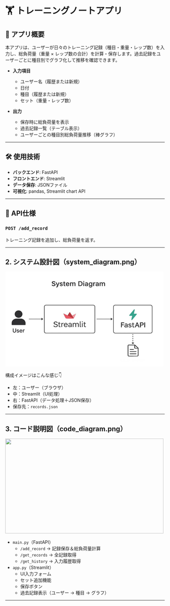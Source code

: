 # 🏋️ トレーニングノートアプリ

## 📌 アプリ概要
本アプリは、ユーザーが日々のトレーニング記録（種目・重量・レップ数）を入力し、総負荷量（重量 × レップ数の合計）を計算・保存します。過去記録をユーザーごとに種目別でグラフ化して推移を確認できます。

- **入力項目**  
  - ユーザー名（履歴または新規）
  - 日付
  - 種目（履歴または新規）
  - セット（重量・レップ数）

- **出力**  
  - 保存時に総負荷量を表示
  - 過去記録一覧（テーブル表示）
  - ユーザーごとの種目別総負荷量推移（棒グラフ）

---

## 🛠 使用技術
- **バックエンド**: FastAPI
- **フロントエンド**: Streamlit
- **データ保存**: JSONファイル
- **可視化**: pandas, Streamlit chart API

---

## 🔌 API仕様
### `POST /add_record`
トレーニング記録を追加し、総負荷量を返す。


---

## 2. システム設計図（system_diagram.png）
<p align="left">
  <img width="500" height="300" src="system_diagram.png">
</p>

構成イメージはこんな感じ👇  
- 左：ユーザー（ブラウザ）
- 中：Streamlit（UI処理）
- 右：FastAPI（データ処理＋JSON保存）
- 保存先：`records.json`

---

## 3. コード説明図（code_diagram.png）
<p align="left">
  <img width="500" height="300" src="code_diagram.png">
</p>

- `main.py`（FastAPI）
  - `/add_record` → 記録保存＆総負荷量計算
  - `/get_records` → 全記録取得
  - `/get_history` → 入力履歴取得
- `app.py`（Streamlit）
  - UI入力フォーム
  - セット追加機能
  - 保存ボタン
  - 過去記録表示（ユーザー → 種目 → グラフ）

---


